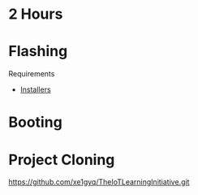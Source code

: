 # 2 Hours

# Flashing

Requirements

- [Installers](https://software.intel.com/en-us/iot/hardware/edison/downloads)

# Booting

# Project Cloning

https://github.com/xe1gyq/TheIoTLearningInitiative.git

